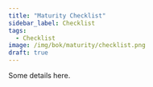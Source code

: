 ```yaml
---
title: "Maturity Checklist"
sidebar_label: Checklist
tags:
  - Checklist
image: /img/bok/maturity/checklist.png
draft: true
---
```


Some details here.

<ChecklistSummary />